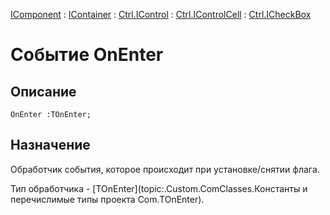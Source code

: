 ﻿---
Link: .Ctrl.ICheckBox.@OnEnter
---

[IComponent](topic:Com.Custom.ComClasses.IComponent.Default) :
[IContainer](topic:Com.Custom.ComClasses.IContainer.Default) :
[Ctrl.IControl](topic:Com.Custom.ComClasses.Ctrl.IControl.Default) :
[Ctrl.IControlCell](topic:Com.Custom.ComClasses.Ctrl.IControlCell.Default) :
[Ctrl.ICheckBox](Default)

# Событие OnEnter

## Описание

    OnEnter :TOnEnter;

## Назначение

Обработчик события, которое происходит при установке/снятии флага.

Тип обработчика - [TOnEnter](topic:.Custom.ComClasses.Константы и перечислимые типы проекта Com.TOnEnter).